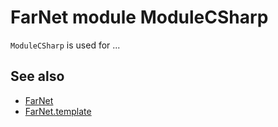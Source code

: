 # FarNet module ModuleCSharp

`ModuleCSharp` is used for ...

## See also

- [FarNet](https://github.com/nightroman/FarNet#readme)
- [FarNet.template](https://github.com/nightroman/FarNet.template#readme)
